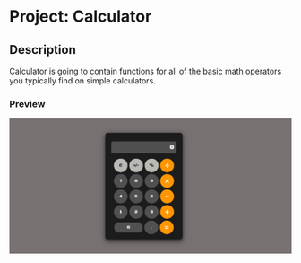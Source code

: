 # Project: Calculator

## Description

Calculator is going to contain functions for all of the basic math operators you typically find on simple calculators.

### Preview  
![Alt text](image.png)